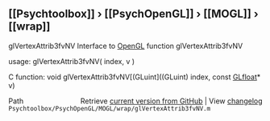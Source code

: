 ## [[Psychtoolbox]] &#8250; [[PsychOpenGL]] &#8250; [[MOGL]] &#8250; [[wrap]]

glVertexAttrib3fvNV  Interface to [OpenGL](OpenGL) function glVertexAttrib3fvNV  
  
usage:  glVertexAttrib3fvNV( index, v )  
  
C function:  void glVertexAttrib3fvNV[(GLuint]((GLuint) index, const [GLfloat](GLfloat)\* v)  




<div class="code_header" style="text-align:right;">
  <span style="float:left;">Path&nbsp;&nbsp;</span> <span class="counter">Retrieve <a href=
  "https://raw.github.com/Psychtoolbox-3/Psychtoolbox-3/beta/Psychtoolbox/PsychOpenGL/MOGL/wrap/glVertexAttrib3fvNV.m">current version from GitHub</a> | View <a href=
  "https://github.com/Psychtoolbox-3/Psychtoolbox-3/commits/beta/Psychtoolbox/PsychOpenGL/MOGL/wrap/glVertexAttrib3fvNV.m">changelog</a></span>
</div>
<div class="code">
  <code>Psychtoolbox/PsychOpenGL/MOGL/wrap/glVertexAttrib3fvNV.m</code>
</div>

